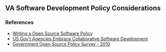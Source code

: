 ## VA Software Development Policy Considerations

### References
* [Writing a Open Source Software Policy](https://opensource.com/business/14/1/open-source-policy-works-practice)
* [US Gov't Agencies Embrace Collaborative Software Development](http://www.cio.com/article/2390953/government-use-of-it/us-gov-t-agencies-embrace-collaborative-software-development.html)
* [Government Open Source Policy Survey - 2010](https://csis-prod.s3.amazonaws.com/s3fs-public/legacy_files/files/publication/100416_Open_Source_Policies.pdf)
